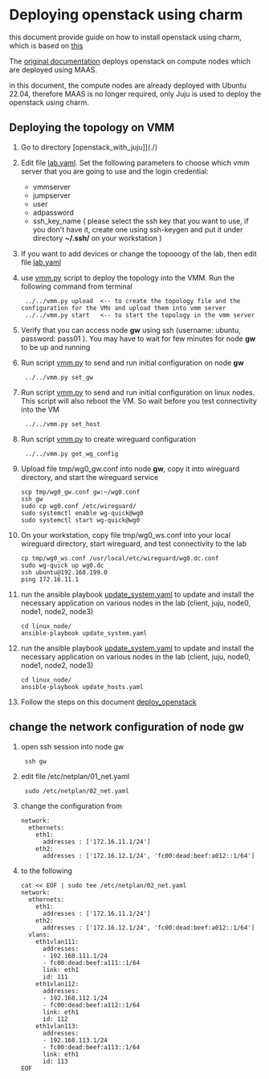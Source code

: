 # Deploying openstack using charm

this document provide guide on how to install openstack using charm, which is based on [this](https://docs.openstack.org/project-deploy-guide/charm-deployment-guide/latest/)

The [original documentation](https://docs.openstack.org/project-deploy-guide/charm-deployment-guide/latest/) deploys openstack on compute nodes which are  deployed using MAAS.

in this document, the compute nodes are already deployed with Ubuntu 22.04, therefore MAAS is no longer required, only Juju is used to deploy the openstack using charm.

## Deploying the topology on VMM

1. Go to directory [openstack_with_juju]](./)
2. Edit file [lab.yaml](./lab.yaml). Set the following parameters to choose which vmm server that you are going to use and the login credential:
    - vmmserver 
    - jumpserver
    - user 
    - adpassword
    - ssh_key_name ( please select the ssh key that you want to use, if you don't have it, create one using ssh-keygen and put it under directory **~/.ssh/** on your workstation )
3. If you want to add devices or change the topooogy of the lab, then edit file [lab.yaml](lab.yaml)
4. use [vmm.py](../../vmm.py) script to deploy the topology into the VMM. Run the following command from terminal

        ../../vmm.py upload  <-- to create the topology file and the configuration for the VMs and upload them into vmm server
        ../../vmm.py start   <-- to start the topology in the vmm server

5. Verify that you can access node **gw** using ssh (username: ubuntu,  password: pass01 ). You may have to wait for few minutes for node **gw** to be up and running
6. Run script [vmm.py](../../vmm.py) to send and run initial configuration on node **gw**

        ../../vmm.py set_gw

7. Run script [vmm.py](../../vmm.py) to send and run initial configuration on linux nodes. This script will also reboot the VM. So wait before you test connectivity into the VM

        ../../vmm.py set_host

9. Run script [vmm.py](../../vmm.py) to create wireguard configuration

        ../../vmm.py get_wg_config

10. Upload file tmp/wg0_gw.conf into node **gw**, copy it into wireguard directory, and start the wireguard service

        scp tmp/wg0_gw.conf gw:~/wg0.conf
        ssh gw
        sudo cp wg0.conf /etc/wireguard/
        sudo systemctl enable wg-quick@wg0
        sudo systemctl start wg-quick@wg0

11. On your workstation, copy file tmp/wg0_ws.conf into your local wireguard directory, start wireguard, and test connectivity to the lab

        cp tmp/wg0_ws.conf /usr/local/etc/wireguard/wg0.dc.conf
        sudo wg-quick up wg0.dc
        ssh ubuntu@192.168.199.0
        ping 172.16.11.1

12. run the ansible playbook [update_system.yaml](linux_node/update_system.yaml) to update and install the necessary application on various nodes in the lab (client, juju, node0, node1, node2, node3)

        cd linux_node/
        ansible-playbook update_system.yaml

13. run the ansible playbook [update_system.yaml](linux_node/update_system.yaml) to update and install the necessary application on various nodes in the lab (client, juju, node0, node1, node2, node3)

        cd linux_node/
        ansible-playbook update_hosts.yaml

14. Follow the steps on this document [deploy_openstack](./deploy_openstack.md)

## change the network configuration of node gw
1. open ssh session into node gw

        ssh gw

2. edit file /etc/netplan/01_net.yaml

        sudo /etc/netplan/02_net.yaml

3. change the configuration from 

       network:
         ethernets:
           eth1:
             addresses : ['172.16.11.1/24']
           eth2:
             addresses : ['172.16.12.1/24', 'fc00:dead:beef:a012::1/64']
             
4. to the following
  
       cat << EOF | sudo tee /etc/netplan/02_net.yaml
       network:
         ethernets:
           eth1:
             addresses : ['172.16.11.1/24']
           eth2:
             addresses : ['172.16.12.1/24', 'fc00:dead:beef:a012::1/64']
         vlans:
           eth1vlan111:
             addresses:
             - 192.168.111.1/24
             - fc00:dead:beef:a111::1/64
             link: eth1
             id: 111
           eth1vlan112:
             addresses:
             - 192.168.112.1/24
             - fc00:dead:beef:a112::1/64
             link: eth1
             id: 112
           eth1vlan113:
             addresses:
             - 192.168.113.1/24
             - fc00:dead:beef:a113::1/64
             link: eth1
             id: 113
       EOF

             



